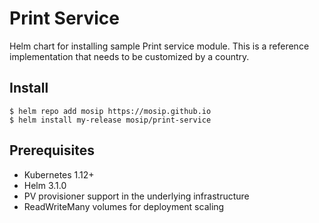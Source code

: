 # Print Service

Helm chart for installing sample Print service module. This is a reference implementation that needs to be customized by a country.

## Install

```console
$ helm repo add mosip https://mosip.github.io
$ helm install my-release mosip/print-service
```
## Prerequisites

- Kubernetes 1.12+
- Helm 3.1.0
- PV provisioner support in the underlying infrastructure
- ReadWriteMany volumes for deployment scaling

